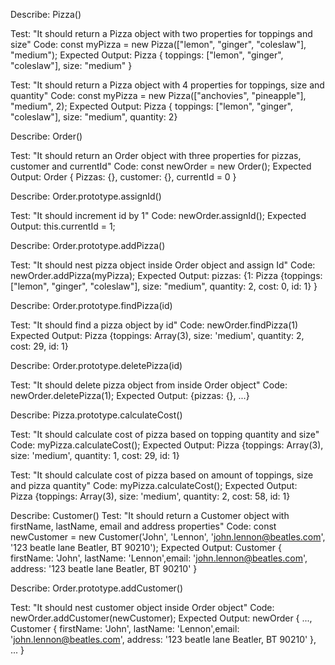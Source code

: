 Describe: Pizza()

Test: "It should return a Pizza object with two properties for toppings and size"
Code: const myPizza = new Pizza(["lemon", "ginger", "coleslaw"], "medium");
Expected Output: Pizza { toppings: ["lemon", "ginger", "coleslaw"], size: "medium" }

Test: "It should return a Pizza object with 4 properties for toppings, size and quantity"
Code: const myPizza = new Pizza(["anchovies", "pineapple"], "medium", 2);
Expected Output: Pizza { toppings: ["lemon", "ginger", "coleslaw"], size: "medium", quantity: 2}


Describe: Order()

Test: "It should return an Order object with three properties for pizzas, customer and currentId"
Code: const newOrder = new Order();
Expected Output: Order { Pizzas: {}, customer: {}, currentId = 0 }


Describe: Order.prototype.assignId()

Test: "It should increment id by 1"
Code: newOrder.assignId();
Expected Output: this.currentId = 1;


Describe: Order.prototype.addPizza()

Test: "It should nest pizza object inside Order object and assign Id"
Code: newOrder.addPizza(myPizza);
Expected Output: pizzas: {1: Pizza {toppings: ["lemon", "ginger", "coleslaw"], size: "medium", quantity: 2, cost: 0, id: 1} }


Describe: Order.prototype.findPizza(id)

Test: "It should find a pizza object by id"
Code: newOrder.findPizza(1)
Expected Output: Pizza {toppings: Array(3), size: 'medium', quantity: 2, cost: 29, id: 1}


Describe: Order.prototype.deletePizza(id)

Test: "It should delete pizza object from inside Order object"
Code: newOrder.deletePizza(1);
Expected Output: {pizzas: {}, ...}


Describe: Pizza.prototype.calculateCost()

Test: "It should calculate cost of pizza based on topping quantity and size"
Code: myPizza.calculateCost();
Expected Output: Pizza {toppings: Array(3), size: 'medium', quantity: 1, cost: 29, id: 1}

Test: "It should calculate cost of pizza based on amount of toppings, size and pizza quantity"
Code: myPizza.calculateCost();
Expected Output: Pizza {toppings: Array(3), size: 'medium', quantity: 2, cost: 58, id: 1}


Describe: Customer()
Test: "It should return a Customer object with firstName, lastName, email and address properties"
Code: const newCustomer = new Customer('John', 'Lennon', 'john.lennon@beatles.com', '123 beatle lane Beatler, BT 90210');
Expected Output: Customer { firstName: 'John', lastName: 'Lennon',email: 'john.lennon@beatles.com', address: '123 beatle lane Beatler, BT 90210' }

Describe: Order.prototype.addCustomer()

Test: "It should nest customer object inside Order object"
Code: newOrder.addCustomer(newCustomer);
Expected Output: newOrder { ..., Customer { firstName: 'John', lastName: 'Lennon',email: 'john.lennon@beatles.com', address: '123 beatle lane Beatler, BT 90210' }, ... }
